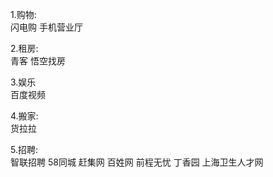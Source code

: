 1.购物:  
闪电购   手机营业厅  

2.租房:  
青客   悟空找房   

3.娱乐  
百度视频  

4.搬家:  
货拉拉   

5.招聘:  
智联招聘  58同城  赶集网   百姓网   前程无忧  丁香园  上海卫生人才网
